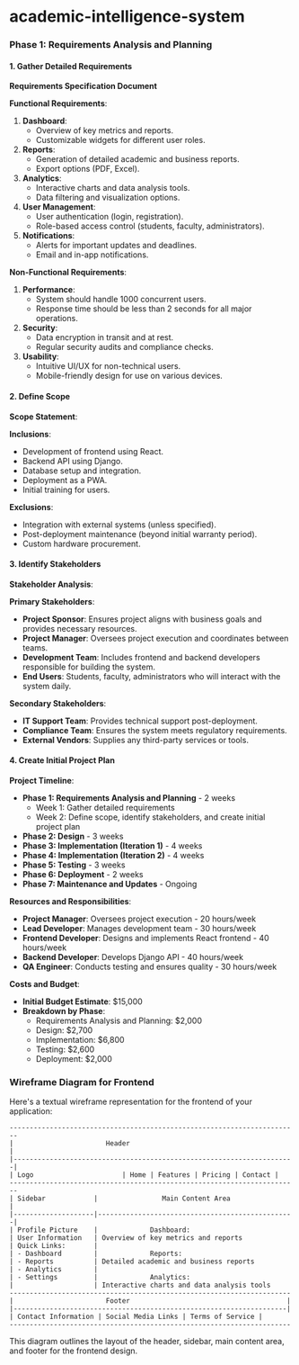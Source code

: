 # academic-intelligence-system
### Phase 1: Requirements Analysis and Planning

#### 1. Gather Detailed Requirements

**Requirements Specification Document**

**Functional Requirements**:
1. **Dashboard**:
   - Overview of key metrics and reports.
   - Customizable widgets for different user roles.
2. **Reports**:
   - Generation of detailed academic and business reports.
   - Export options (PDF, Excel).
3. **Analytics**:
   - Interactive charts and data analysis tools.
   - Data filtering and visualization options.
4. **User Management**:
   - User authentication (login, registration).
   - Role-based access control (students, faculty, administrators).
5. **Notifications**:
   - Alerts for important updates and deadlines.
   - Email and in-app notifications.

**Non-Functional Requirements**:
1. **Performance**:
   - System should handle 1000 concurrent users.
   - Response time should be less than 2 seconds for all major operations.
2. **Security**:
   - Data encryption in transit and at rest.
   - Regular security audits and compliance checks.
3. **Usability**:
   - Intuitive UI/UX for non-technical users.
   - Mobile-friendly design for use on various devices.

#### 2. Define Scope

**Scope Statement**:

**Inclusions**:
- Development of frontend using React.
- Backend API using Django.
- Database setup and integration.
- Deployment as a PWA.
- Initial training for users.

**Exclusions**:
- Integration with external systems (unless specified).
- Post-deployment maintenance (beyond initial warranty period).
- Custom hardware procurement.

#### 3. Identify Stakeholders

**Stakeholder Analysis**:

**Primary Stakeholders**:
- **Project Sponsor**: Ensures project aligns with business goals and provides necessary resources.
- **Project Manager**: Oversees project execution and coordinates between teams.
- **Development Team**: Includes frontend and backend developers responsible for building the system.
- **End Users**: Students, faculty, administrators who will interact with the system daily.

**Secondary Stakeholders**:
- **IT Support Team**: Provides technical support post-deployment.
- **Compliance Team**: Ensures the system meets regulatory requirements.
- **External Vendors**: Supplies any third-party services or tools.

#### 4. Create Initial Project Plan

**Project Timeline**:

- **Phase 1: Requirements Analysis and Planning** - 2 weeks
  - Week 1: Gather detailed requirements
  - Week 2: Define scope, identify stakeholders, and create initial project plan
- **Phase 2: Design** - 3 weeks
- **Phase 3: Implementation (Iteration 1)** - 4 weeks
- **Phase 4: Implementation (Iteration 2)** - 4 weeks
- **Phase 5: Testing** - 3 weeks
- **Phase 6: Deployment** - 2 weeks
- **Phase 7: Maintenance and Updates** - Ongoing

**Resources and Responsibilities**:

- **Project Manager**: Oversees project execution - 20 hours/week
- **Lead Developer**: Manages development team - 30 hours/week
- **Frontend Developer**: Designs and implements React frontend - 40 hours/week
- **Backend Developer**: Develops Django API - 40 hours/week
- **QA Engineer**: Conducts testing and ensures quality - 30 hours/week

**Costs and Budget**:

- **Initial Budget Estimate**: $15,000
- **Breakdown by Phase**:
  - Requirements Analysis and Planning: $2,000
  - Design: $2,700
  - Implementation: $6,800
  - Testing: $2,600
  - Deployment: $2,000

### Wireframe Diagram for Frontend

Here's a textual wireframe representation for the frontend of your application:

```
------------------------------------------------------------------------
|                       Header                                         |
|----------------------------------------------------------------------|
| Logo                      | Home | Features | Pricing | Contact |
------------------------------------------------------------------------
| Sidebar            |                Main Content Area                |
|--------------------|-------------------------------------------------|
| Profile Picture    |             Dashboard: 
| User Information   | Overview of key metrics and reports
| Quick Links:       |
| - Dashboard        |             Reports: 
| - Reports          | Detailed academic and business reports
| - Analytics        | 
| - Settings         |             Analytics:
|                    | Interactive charts and data analysis tools
----------------------------------------------------------------------
|                       Footer                                       |
|--------------------------------------------------------------------|
| Contact Information | Social Media Links | Terms of Service |
----------------------------------------------------------------------
```

This diagram outlines the layout of the header, sidebar, main content area, and footer for the frontend design.
